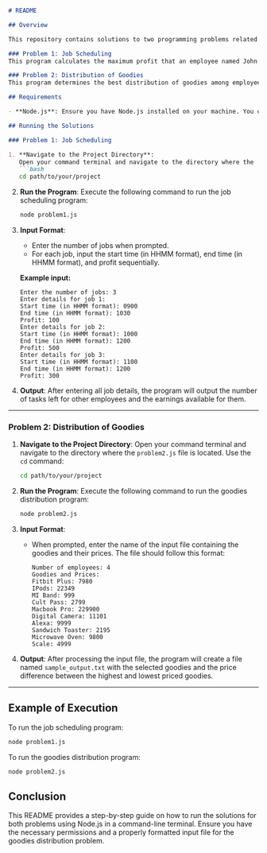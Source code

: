 ``` markdown
# README

## Overview

This repository contains solutions to two programming problems related to job scheduling and distribution of goodies. Each problem is implemented in Node.js and provides a command-line interface for user interaction.

### Problem 1: Job Scheduling
This program calculates the maximum profit that an employee named John can earn by selecting non-overlapping jobs, as well as the number of jobs and earnings available for other employees.

### Problem 2: Distribution of Goodies
This program determines the best distribution of goodies among employees, ensuring that the difference between the highest and lowest priced goodies is minimized.

## Requirements

- **Node.js**: Ensure you have Node.js installed on your machine. You can download it from [nodejs.org](https://nodejs.org/).

## Running the Solutions

### Problem 1: Job Scheduling

1. **Navigate to the Project Directory**:
   Open your command terminal and navigate to the directory where the `problem1.js` file is located. Use the `cd` command:
   ```bash
   cd path/to/your/project
   ```

2. **Run the Program**:
   Execute the following command to run the job scheduling program:
   ```bash
   node problem1.js
   ```

3. **Input Format**:
   - Enter the number of jobs when prompted.
   - For each job, input the start time (in HHMM format), end time (in HHMM format), and profit sequentially.

   **Example input:**
   ```
   Enter the number of jobs: 3
   Enter details for job 1:
   Start time (in HHMM format): 0900
   End time (in HHMM format): 1030
   Profit: 100
   Enter details for job 2:
   Start time (in HHMM format): 1000
   End time (in HHMM format): 1200
   Profit: 500
   Enter details for job 3:
   Start time (in HHMM format): 1100
   End time (in HHMM format): 1200
   Profit: 300
   ```

4. **Output**:
   After entering all job details, the program will output the number of tasks left for other employees and the earnings available for them.

---

### Problem 2: Distribution of Goodies

1. **Navigate to the Project Directory**:
   Open your command terminal and navigate to the directory where the `problem2.js` file is located. Use the `cd` command:
   ```bash
   cd path/to/your/project
   ```

2. **Run the Program**:
   Execute the following command to run the goodies distribution program:
   ```bash
   node problem2.js
   ```

3. **Input Format**:
   - When prompted, enter the name of the input file containing the goodies and their prices. The file should follow this format:
     ```
     Number of employees: 4
     Goodies and Prices:
     Fitbit Plus: 7980
     IPods: 22349
     MI Band: 999
     Cult Pass: 2799
     Macbook Pro: 229900
     Digital Camera: 11101
     Alexa: 9999
     Sandwich Toaster: 2195
     Microwave Oven: 9800
     Scale: 4999
     ```

4. **Output**:
   After processing the input file, the program will create a file named `sample_output.txt` with the selected goodies and the price difference between the highest and lowest priced goodies.

---

## Example of Execution

To run the job scheduling program:
```bash
node problem1.js
```

To run the goodies distribution program:
```bash
node problem2.js
```

## Conclusion

This README provides a step-by-step guide on how to run the solutions for both problems using Node.js in a command-line terminal. Ensure you have the necessary permissions and a properly formatted input file for the goodies distribution problem.

```
